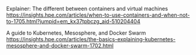 
Explainer: The different between containers and virtual machines
 https://insights.hpe.com/articles/when-to-use-containers-and-when-not-to-1705.html?jumpid=em_kx37tpbczg_aid-510204404

A guide to Kubernetes, Mesosphere, and Docker Swarm
 https://insights.hpe.com/articles/the-basics-explaining-kubernetes-mesosphere-and-docker-swarm-1702.html

